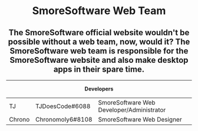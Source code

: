 <html>
<div align="center">
<h1>SmoreSoftware Web Team</h1>

<h2>The SmoreSoftware official website wouldn't be possible without a web team, now, would it? The SmoreSoftware web team is responsible for the SmoreSoftware website and also make desktop apps in their spare time.</h2><hr>

<b>Developers</b>
<table style="width:100%">
<tr>
<td>TJ</td>
<td>TJDoesCode#6088</td>
<td>SmoreSoftware Web Developer/Administrator</td>
</tr>
<tr>
<td>Chrono</td>
<td>Chronomoly6#8108</td>
<td>SmoreSoftware Web Designer</td>
</tr>
</table>
</div>
</html>

